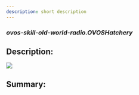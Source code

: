 ```yaml
---
description: short description
---
```


### _ovos-skill-old-world-radio.OVOSHatchery_  
## Description:  
![](./gui.gif)  
  
  
  
## Summary:  
